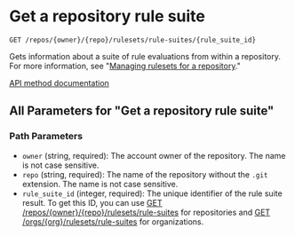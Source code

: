 # Get a repository rule suite

`GET /repos/{owner}/{repo}/rulesets/rule-suites/{rule_suite_id}`

Gets information about a suite of rule evaluations from within a repository.
For more information, see "[Managing rulesets for a repository](https://docs.github.com/repositories/configuring-branches-and-merges-in-your-repository/managing-rulesets/managing-rulesets-for-a-repository#viewing-insights-for-rulesets)."

[API method documentation](https://docs.github.com/rest/repos/rule-suites#get-a-repository-rule-suite)

## All Parameters for "Get a repository rule suite"

### Path Parameters

- `owner` (string, required): The account owner of the repository. The name is not case sensitive.
- `repo` (string, required): The name of the repository without the `.git` extension. The name is not case sensitive.
- `rule_suite_id` (integer, required): The unique identifier of the rule suite result.
To get this ID, you can use [GET /repos/{owner}/{repo}/rulesets/rule-suites](https://docs.github.com/rest/repos/rule-suites#list-repository-rule-suites)
for repositories and [GET /orgs/{org}/rulesets/rule-suites](https://docs.github.com/rest/orgs/rule-suites#list-organization-rule-suites)
for organizations.